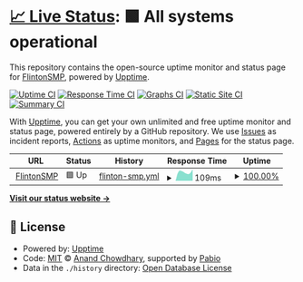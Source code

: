 # [📈 Live Status](https://status.flintonsmp.live): <!--live status--> **🟩 All systems operational**

This repository contains the open-source uptime monitor and status page for [FlintonSMP](https://github.com/FlintonSMP), powered by [Upptime](https://github.com/upptime/upptime).

[![Uptime CI](https://github.com/FlintonSMP/status/workflows/Uptime%20CI/badge.svg)](https://github.com/obfuscatedgenerated/flintonsmp_status/actions?query=workflow%3A%22Uptime+CI%22)
[![Response Time CI](https://github.com/FlintonSMP/status/workflows/Response%20Time%20CI/badge.svg)](https://github.com/obfuscatedgenerated/flintonsmp_status/actions?query=workflow%3A%22Response+Time+CI%22)
[![Graphs CI](https://github.com/FlintonSMP/status/workflows/Graphs%20CI/badge.svg)](https://github.com/obfuscatedgenerated/flintonsmp_status/actions?query=workflow%3A%22Graphs+CI%22)
[![Static Site CI](https://github.com/FlintonSMP/status/workflows/Static%20Site%20CI/badge.svg)](https://github.com/obfuscatedgenerated/flintonsmp_status/actions?query=workflow%3A%22Static+Site+CI%22)
[![Summary CI](https://github.com/FlintonSMP/status/workflows/Summary%20CI/badge.svg)](https://github.com/obfuscatedgenerated/flintonsmp_status/actions?query=workflow%3A%22Summary+CI%22)

With [Upptime](https://upptime.js.org), you can get your own unlimited and free uptime monitor and status page, powered entirely by a GitHub repository. We use [Issues](https://github.com/FlintonSMP/status/issues) as incident reports, [Actions](https://github.com/FlintonSMP/status/actions) as uptime monitors, and [Pages](https://github.com/FlintonSMP/status) for the status page.

<!--start: status pages-->
<!-- This summary is generated by Upptime (https://github.com/upptime/upptime) -->
<!-- Do not edit this manually, your changes will be overwritten -->
<!-- prettier-ignore -->
| URL | Status | History | Response Time | Uptime |
| --- | ------ | ------- | ------------- | ------ |
| <img alt="" src="https://icons.duckduckgo.com/ip3/null.ico" height="13"> [FlintonSMP](mc.flintonsmp.live) | 🟩 Up | [flinton-smp.yml](https://github.com/FlintonSMP/status/commits/HEAD/history/flinton-smp.yml) | <details><summary><img alt="Response time graph" src="./graphs/flinton-smp/response-time-week.png" height="20"> 109ms</summary><br><a href="https://status.flintonsmp.live/history/flinton-smp"><img alt="Response time 109" src="https://img.shields.io/endpoint?url=https%3A%2F%2Fraw.githubusercontent.com%2FFlintonSMP%2Fstatus%2FHEAD%2Fapi%2Fflinton-smp%2Fresponse-time.json"></a><br><a href="https://status.flintonsmp.live/history/flinton-smp"><img alt="24-hour response time 109" src="https://img.shields.io/endpoint?url=https%3A%2F%2Fraw.githubusercontent.com%2FFlintonSMP%2Fstatus%2FHEAD%2Fapi%2Fflinton-smp%2Fresponse-time-day.json"></a><br><a href="https://status.flintonsmp.live/history/flinton-smp"><img alt="7-day response time 109" src="https://img.shields.io/endpoint?url=https%3A%2F%2Fraw.githubusercontent.com%2FFlintonSMP%2Fstatus%2FHEAD%2Fapi%2Fflinton-smp%2Fresponse-time-week.json"></a><br><a href="https://status.flintonsmp.live/history/flinton-smp"><img alt="30-day response time 109" src="https://img.shields.io/endpoint?url=https%3A%2F%2Fraw.githubusercontent.com%2FFlintonSMP%2Fstatus%2FHEAD%2Fapi%2Fflinton-smp%2Fresponse-time-month.json"></a><br><a href="https://status.flintonsmp.live/history/flinton-smp"><img alt="1-year response time 109" src="https://img.shields.io/endpoint?url=https%3A%2F%2Fraw.githubusercontent.com%2FFlintonSMP%2Fstatus%2FHEAD%2Fapi%2Fflinton-smp%2Fresponse-time-year.json"></a></details> | <details><summary><a href="https://status.flintonsmp.live/history/flinton-smp">100.00%</a></summary><a href="https://status.flintonsmp.live/history/flinton-smp"><img alt="All-time uptime 100.00%" src="https://img.shields.io/endpoint?url=https%3A%2F%2Fraw.githubusercontent.com%2FFlintonSMP%2Fstatus%2FHEAD%2Fapi%2Fflinton-smp%2Fuptime.json"></a><br><a href="https://status.flintonsmp.live/history/flinton-smp"><img alt="24-hour uptime 100.00%" src="https://img.shields.io/endpoint?url=https%3A%2F%2Fraw.githubusercontent.com%2FFlintonSMP%2Fstatus%2FHEAD%2Fapi%2Fflinton-smp%2Fuptime-day.json"></a><br><a href="https://status.flintonsmp.live/history/flinton-smp"><img alt="7-day uptime 100.00%" src="https://img.shields.io/endpoint?url=https%3A%2F%2Fraw.githubusercontent.com%2FFlintonSMP%2Fstatus%2FHEAD%2Fapi%2Fflinton-smp%2Fuptime-week.json"></a><br><a href="https://status.flintonsmp.live/history/flinton-smp"><img alt="30-day uptime 100.00%" src="https://img.shields.io/endpoint?url=https%3A%2F%2Fraw.githubusercontent.com%2FFlintonSMP%2Fstatus%2FHEAD%2Fapi%2Fflinton-smp%2Fuptime-month.json"></a><br><a href="https://status.flintonsmp.live/history/flinton-smp"><img alt="1-year uptime 100.00%" src="https://img.shields.io/endpoint?url=https%3A%2F%2Fraw.githubusercontent.com%2FFlintonSMP%2Fstatus%2FHEAD%2Fapi%2Fflinton-smp%2Fuptime-year.json"></a></details>

<!--end: status pages-->

[**Visit our status website →**](https://status.flintonsmp.live)

## 📄 License

- Powered by: [Upptime](https://github.com/upptime/upptime)
- Code: [MIT](./LICENSE) © [Anand Chowdhary](https://anandchowdhary.com), supported by [Pabio](https://pabio.com)
- Data in the `./history` directory: [Open Database License](https://opendatacommons.org/licenses/odbl/1-0/)
